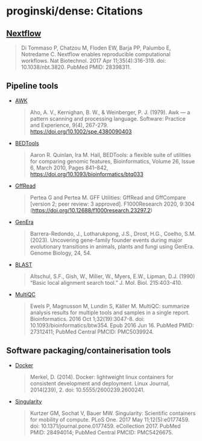 # proginski/dense: Citations

## [Nextflow](https://pubmed.ncbi.nlm.nih.gov/28398311/)

> Di Tommaso P, Chatzou M, Floden EW, Barja PP, Palumbo E, Notredame C. Nextflow enables reproducible computational workflows. Nat Biotechnol. 2017 Apr 11;35(4):316-319. doi: 10.1038/nbt.3820. PubMed PMID: 28398311.

## Pipeline tools

- [AWK](https://collaborate.princeton.edu/en/publications/awk-a-pattern-scanning-and-processing-language)

  > Aho, A. V., Kernighan, B. W., & Weinberger, P. J. (1979). Awk — a pattern scanning and processing language. Software: Practice and Experience, 9(4), 267-279. https://doi.org/10.1002/spe.4380090403

- [BEDTools](https://academic.oup.com/bioinformatics/article/26/6/841/244688)

  > Aaron R. Quinlan, Ira M. Hall, BEDTools: a flexible suite of utilities for comparing genomic features, Bioinformatics, Volume 26, Issue 6, March 2010, Pages 841–842, https://doi.org/10.1093/bioinformatics/btq033

- [GffRead](https://f1000research.com/articles/9-304/v2)

  > Pertea G and Pertea M. GFF Utilities: GffRead and GffCompare [version 2; peer review: 3 approved]. F1000Research 2020, 9:304 (https://doi.org/10.12688/f1000research.23297.2)

- [GenEra](https://doi.org/10.1186/s13059-023-02895-z)

  > Barrera-Redondo, J., Lotharukpong, J.S., Drost, H.G., Coelho, S.M. (2023). Uncovering gene-family founder events during major evolutionary transitions in animals, plants and fungi using GenEra. Genome Biology, 24, 54.

- [BLAST](https://www.sciencedirect.com/science/article/abs/pii/S0022283605803602?via%3Dihub)

  > Altschul, S.F., Gish, W., Miller, W., Myers, E.W., Lipman, D.J. (1990) “Basic local alignment search tool.” J. Mol. Biol. 215:403-410.

- [MultiQC](https://pubmed.ncbi.nlm.nih.gov/27312411/)

  > Ewels P, Magnusson M, Lundin S, Käller M. MultiQC: summarize analysis results for multiple tools and samples in a single report. Bioinformatics. 2016 Oct 1;32(19):3047-8. doi: 10.1093/bioinformatics/btw354. Epub 2016 Jun 16. PubMed PMID: 27312411; PubMed Central PMCID: PMC5039924.

## Software packaging/containerisation tools

- [Docker](https://dl.acm.org/doi/10.5555/2600239.2600241)

  > Merkel, D. (2014). Docker: lightweight linux containers for consistent development and deployment. Linux Journal, 2014(239), 2. doi: 10.5555/2600239.2600241.

- [Singularity](https://pubmed.ncbi.nlm.nih.gov/28494014/)

  > Kurtzer GM, Sochat V, Bauer MW. Singularity: Scientific containers for mobility of compute. PLoS One. 2017 May 11;12(5):e0177459. doi: 10.1371/journal.pone.0177459. eCollection 2017. PubMed PMID: 28494014; PubMed Central PMCID: PMC5426675.
